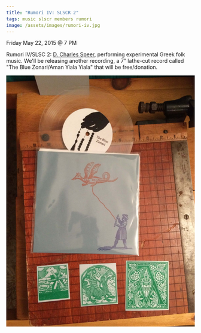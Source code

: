 ```yaml
---
title: "Rumori IV: SLSCR 2"
tags: music slscr members rumori
image: /assets/images/rumori-iv.jpg
---
```


Friday May 22, 2015 @ 7 PM

Rumori IV/SLSC 2: [D. Charles Speer](http://www.thrilljockey.com/thrill/D-Charles-Speer/Arghiledes#.VVDs9vBQsSY),
performing experimental Greek folk music. We'll be releasing another recording,
a 7" lathe-cut record called "The Blue Zonari/Aman Yiala Yiala" that will be
free/donation.

![Rumori IV/SLSCR 2](/assets/images/slscr-2.jpg)
